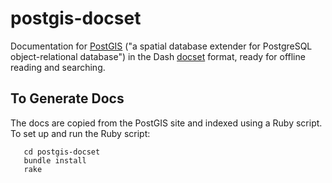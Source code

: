 postgis-docset
==============

Documentation for [PostGIS](http://postgis.net/) ("a spatial database extender for PostgreSQL object-relational database") in the Dash [docset](http://kapeli.com/docsets) format, ready for offline reading and searching.

To Generate Docs
----------------
The docs are copied from the PostGIS site and indexed using a Ruby script. To set up and run the Ruby script:

````   
   cd postgis-docset
   bundle install
   rake
   
````
